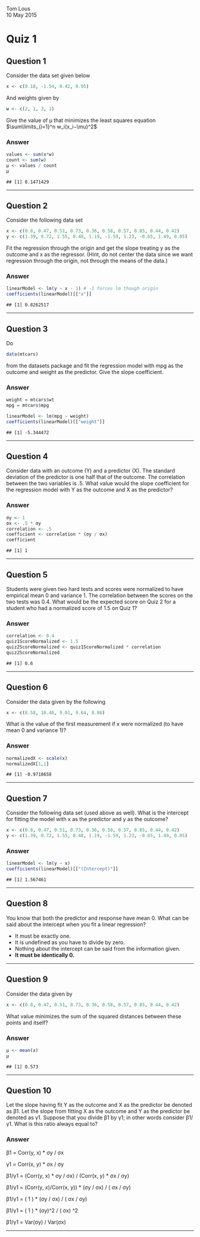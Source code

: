 Tom Lous  
10 May 2015  

# Quiz 1
## Question 1

Consider the data set given below


```r
x <- c(0.18, -1.54, 0.42, 0.95)
```
And weights given by


```r
w <- c(2, 1, 3, 1)
```

Give the value of μ that minimizes the least squares equation 
$\sum\limits_{i=1}^n w_i(x_i−\mu)^2$

### Answer


```r
values <- sum(x*w)
count <- sum(w)
μ <- values / count
μ
```

```
## [1] 0.1471429
```
---

## Question 2

Consider the following data set

```r
x <- c(0.8, 0.47, 0.51, 0.73, 0.36, 0.58, 0.57, 0.85, 0.44, 0.42)
y <- c(1.39, 0.72, 1.55, 0.48, 1.19, -1.59, 1.23, -0.65, 1.49, 0.05)
```

Fit the regression through the origin and get the slope treating y as the outcome and x as the regressor. (Hint, do not center the data since we want regression through the origin, not through the means of the data.)

### Answer

```r
linearModel <- lm(y ~ x - 1) # -1 forces lm though origin
coefficients(linearModel)[["x"]]
```

```
## [1] 0.8262517
```

---

## Question 3

Do 

```r
data(mtcars)
```

from the datasets package and fit the regression model with mpg as the outcome and weight as the predictor. Give the slope coefficient.


### Answer

```r
weight = mtcars$wt
mpg = mtcars$mpg

linearModel <- lm(mpg ~ weight) 
coefficients(linearModel)[["weight"]]
```

```
## [1] -5.344472
```

---

## Question 4

Consider data with an outcome (Y) and a predictor (X). The standard deviation of the predictor is one half that of the outcome. The correlation between the two variables is .5. What value would the slope coefficient for the regression model with Y as the outcome and X as the predictor?

### Answer

```r
σy <- 1
σx <- .5 * σy
correlation <- .5
coefficient <- correlation * (σy / σx)
coefficient
```

```
## [1] 1
```

---

## Question 5

Students were given two hard tests and scores were normalized to have empirical mean 0 and variance 1. The correlation between the scores on the two tests was 0.4. What would be the expected score on Quiz 2 for a student who had a normalized score of 1.5 on Quiz 1?

### Answer

```r
correlation <- 0.4
quiz1ScoreNormalized <- 1.5
quiz2ScoreNormalized <- quiz1ScoreNormalized * correlation
quiz2ScoreNormalized
```

```
## [1] 0.6
```

---


## Question 6
Consider the data given by the following


```r
x <- c(8.58, 10.46, 9.01, 9.64, 8.86)
```

What is the value of the first measurement if x were normalized (to have mean 0 and variance 1)?

### Answer


```r
normalizedX <- scale(x)
normalizedX[1,1]
```

```
## [1] -0.9718658
```

---


## Question 7

Consider the following data set (used above as well). What is the intercept for fitting the model with x as the predictor and y as the outcome?

```r
x <- c(0.8, 0.47, 0.51, 0.73, 0.36, 0.58, 0.57, 0.85, 0.44, 0.42)
y <- c(1.39, 0.72, 1.55, 0.48, 1.19, -1.59, 1.23, -0.65, 1.49, 0.05)
```

### Answer


```r
linearModel <- lm(y ~ x) 
coefficients(linearModel)[["(Intercept)"]]
```

```
## [1] 1.567461
```

---


## Question 8

You know that both the predictor and response have mean 0. What can be said about the intercept when you fit a linear regression?

* It must be exactly one.
* It is undefined as you have to divide by zero.
* Nothing about the intercept can be said from the information given.
* **It must be identically 0.**


---


## Question 9

Consider the data given by


```r
x <- c(0.8, 0.47, 0.51, 0.73, 0.36, 0.58, 0.57, 0.85, 0.44, 0.42)
```

What value minimizes the sum of the squared distances between these points and itself?


### Answer


```r
μ <- mean(x)
μ
```

```
## [1] 0.573
```


---


## Question 10

Let the slope having fit Y as the outcome and X as the predictor be denoted as β1. Let the slope from fitting X as the outcome and Y as the predictor be denoted as γ1. Suppose that you divide β1 by γ1; in other words consider β1/γ1. What is this ratio always equal to?

### Answer

β1 = Corr(y, x) * σy / σx

γ1 = Corr(x, y) * σx / σy

β1/γ1 = (Corr(y, x) * σy / σx) / (Corr(x, y) * σx / σy)

β1/γ1 = (Corr(y, x)/Corr(x, y)) * (σy / σx) / ( σx / σy)

β1/γ1 = ( 1 ) * (σy / σx) / ( σx / σy)

β1/γ1 = ( 1 ) * (σy)^2 / ( σx) ^2

β1/γ1 = Var(σy) / Var(σx)

---







